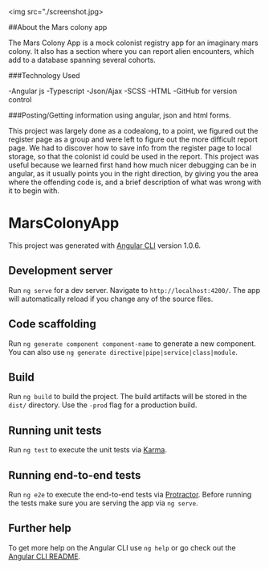 <img src="./screenshot.jpg>

##About the Mars colony app

The Mars Colony App is a mock colonist registry app for an imaginary mars colony. It also has a section where you can report alien encounters, which add to a database spanning several cohorts.

###Technology Used

  -Angular js
  -Typescript
  -Json/Ajax
  -SCSS
  -HTML
  -GitHub for version control


###Posting/Getting information using angular, json and html forms.

This project was largely done as a codealong, to a point, we figured out the register page as a group and were left to figure out the more difficult report page. We had to discover how to save info from the register page to local storage, so that the colonist id could be used in the report. This project was useful because we learned first hand how much nicer debugging can be in angular, as it usually points you in the right direction, by giving you the area where the offending code is, and a brief description of what was wrong with it to begin with. 






# MarsColonyApp

This project was generated with [Angular CLI](https://github.com/angular/angular-cli) version 1.0.6.

## Development server

Run `ng serve` for a dev server. Navigate to `http://localhost:4200/`. The app will automatically reload if you change any of the source files.

## Code scaffolding

Run `ng generate component component-name` to generate a new component. You can also use `ng generate directive|pipe|service|class|module`.

## Build

Run `ng build` to build the project. The build artifacts will be stored in the `dist/` directory. Use the `-prod` flag for a production build.

## Running unit tests

Run `ng test` to execute the unit tests via [Karma](https://karma-runner.github.io).

## Running end-to-end tests

Run `ng e2e` to execute the end-to-end tests via [Protractor](http://www.protractortest.org/).
Before running the tests make sure you are serving the app via `ng serve`.

## Further help

To get more help on the Angular CLI use `ng help` or go check out the [Angular CLI README](https://github.com/angular/angular-cli/blob/master/README.md).
